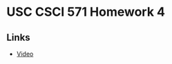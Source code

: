 # USC CSCI 571 Homework 4
## Links
- [Video](https://www.youtube.com/watch?v=VIQ1blHCIDs&feature=youtu.be)
